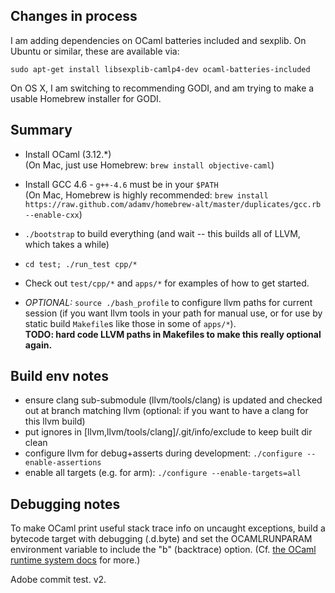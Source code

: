 Changes in process
--------------------
I am adding dependencies on OCaml batteries included and sexplib. On Ubuntu or similar, these are available via:

	sudo apt-get install libsexplib-camlp4-dev ocaml-batteries-included

On OS X, I am switching to recommending GODI, and am trying to make a usable Homebrew installer for GODI.

Summary
-------
- Install OCaml (3.12.*)  
  (On Mac, just use Homebrew: `brew install objective-caml`)

- Install GCC 4.6 - `g++-4.6` must be in your `$PATH`  
  (On Mac, Homebrew is highly recommended: `brew
install https://raw.github.com/adamv/homebrew-alt/master/duplicates/gcc.rb --enable-cxx`)

- `./bootstrap` to build everything (and wait -- this builds all of LLVM, which takes a while)

- `cd test; ./run_test cpp/*`

- Check out `test/cpp/*` and `apps/*` for examples of how to get started.

- _OPTIONAL:_ `source ./bash_profile` to configure llvm paths for current session (if you want llvm tools in your path for manual use, or for use by static build `Makefile`s like those in some of `apps/*`).  
  **TODO: hard code LLVM paths in Makefiles to make this really optional again.**


Build env notes
---------------
- ensure clang sub-submodule (llvm/tools/clang) is updated and checked out at branch matching llvm (optional: if you want to have a clang for this llvm build)
- put ignores in [llvm,llvm/tools/clang]/.git/info/exclude to keep built dir clean
- configure llvm for debug+asserts during development:
    `./configure --enable-assertions`
- enable all targets (e.g. for arm):
    `./configure --enable-targets=all`


Debugging notes
---------------
To make OCaml print useful stack trace info on uncaught exceptions, build a bytecode target with debugging (<target>.d.byte) and set the OCAMLRUNPARAM environment variable to include the "b" (backtrace) option. (Cf. [the OCaml runtime system docs](http://caml.inria.fr/pub/docs/manual-ocaml/manual024.html#toc96) for more.)

Adobe commit test. v2.
